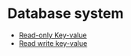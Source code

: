 # Database system
* [Read-only Key-value](#database-design-key-value)
* [Read write key-value](#database-design-read-write-key-value)
